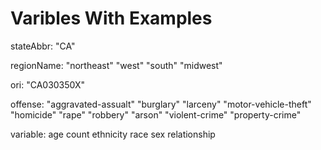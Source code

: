 # Varibles With Examples
stateAbbr:
"CA"

regionName: 
"northeast"
"west"
"south"
"midwest"

ori:
"CA030350X"

offense:
"aggravated-assualt"
"burglary"
"larceny"
"motor-vehicle-theft"
"homicide"
"rape"
"robbery"
"arson"
"violent-crime"
"property-crime"


variable:
age
count
ethnicity
race
sex
relationship
